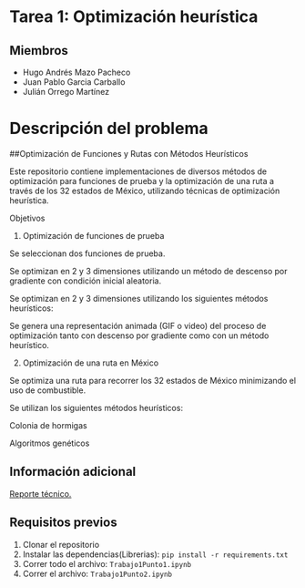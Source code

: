# Tarea 1: Optimización heurística 


## Miembros
- Hugo Andrés Mazo Pacheco
- Juan Pablo Garcia Carballo
- Julián Orrego Martínez
  
# Descripción del problema

##Optimización de Funciones y Rutas con Métodos Heurísticos

Este repositorio contiene implementaciones de diversos métodos de optimización para funciones de prueba y la optimización de una ruta a través de los 32 estados de México, utilizando técnicas de optimización heurística.

Objetivos

1. Optimización de funciones de prueba

Se seleccionan dos funciones de prueba.

Se optimizan en 2 y 3 dimensiones utilizando un método de descenso por gradiente con condición inicial aleatoria.

Se optimizan en 2 y 3 dimensiones utilizando los siguientes métodos heurísticos:

Se genera una representación animada (GIF o video) del proceso de optimización tanto con descenso por gradiente como con un método heurístico.

2. Optimización de una ruta en México

Se optimiza una ruta para recorrer los 32 estados de México minimizando el uso de combustible.

Se utilizan los siguientes métodos heurísticos:

Colonia de hormigas

Algoritmos genéticos
## Información adicional

[Reporte técnico.](https://fern-coyote-4ae.notion.site/Reporte-T-cnico-Trabajo-01-14e6e16e98e2805487e9e1a35da58c49?pvs=73)

## Requisitos previos

1. Clonar el repositorio
2. Instalar las dependencias(Librerias): ```pip install -r requirements.txt ```
3. Correr todo el archivo: ```Trabajo1Punto1.ipynb```
4. Correr el archivo: ```Trabajo1Punto2.ipynb```


